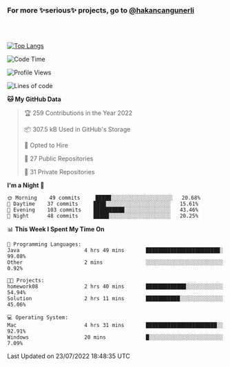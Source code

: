 ### For more ✨serious✨ projects, go to [@hakancangunerli](https://github.com/hakancangunerli)

<br>
<br>



[![Top Langs](https://github-readme-stats.vercel.app/api/top-langs/?username=63616e&layout=compact&hide=tex,html,shell,assembly,javascript,C&langs_count=6&exclude_repo=2015-csharp)](https://github.com/anuraghazra/github-readme-stats)


<!--START_SECTION:waka-->
![Code Time](http://img.shields.io/badge/Code%20Time-0%20secs-blue)

![Profile Views](http://img.shields.io/badge/Profile%20Views-4-blue)

![Lines of code](https://img.shields.io/badge/From%20Hello%20World%20I%27ve%20Written-192%20Thousand%20lines%20of%20code-blue)

**🐱 My GitHub Data** 

> 🏆 259 Contributions in the Year 2022
 > 
> 📦 307.5 kB Used in GitHub's Storage 
 > 
> 💼 Opted to Hire
 > 
> 📜 27 Public Repositories 
 > 
> 🔑 31 Private Repositories  
 > 
**I'm a Night 🦉** 

```text
🌞 Morning    49 commits     █████░░░░░░░░░░░░░░░░░░░░   20.68% 
🌆 Daytime    37 commits     ████░░░░░░░░░░░░░░░░░░░░░   15.61% 
🌃 Evening    103 commits    ██████████░░░░░░░░░░░░░░░   43.46% 
🌙 Night      48 commits     █████░░░░░░░░░░░░░░░░░░░░   20.25%

```


📊 **This Week I Spent My Time On** 

```text
💬 Programming Languages: 
Java                     4 hrs 49 mins       ████████████████████████░   99.08% 
Other                    2 mins              ░░░░░░░░░░░░░░░░░░░░░░░░░   0.92%

🐱‍💻 Projects: 
homework08               2 hrs 40 mins       █████████████░░░░░░░░░░░░   54.94% 
Solution                 2 hrs 11 mins       ███████████░░░░░░░░░░░░░░   45.06%

💻 Operating System: 
Mac                      4 hrs 31 mins       ███████████████████████░░   92.91% 
Windows                  20 mins             █░░░░░░░░░░░░░░░░░░░░░░░░   7.09%

```


 Last Updated on 23/07/2022 18:48:35 UTC
<!--END_SECTION:waka-->


